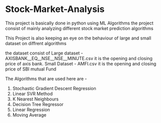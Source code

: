 # Stock-Market-Analysis
This project is basically done in python using ML Algorithms the project consist of mainly analyzing different stock market prediction algorithms


This Project is also keeping an eye on the behaviour of large and small dataset on diffrent algorithms


the dataset consist of 
Large dataset  - AXISBANK__EQ__NSE__NSE__MINUTE.csv
                it is the opening and closing price of axis bank.
Small Dataset -  AMFI.csv
                it is the opening and closing price of SBI mutual Fund
                
               
The Algorithms that are used here are - 

1. Stochastic Gradient Descent Regression 
2. Linear SVR Method
3. K Nearest Neighbours
4. Decision Tree Regressor
5. Linear Regression
6. Moving Average
